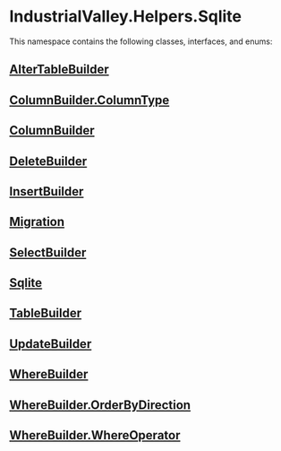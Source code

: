# IndustrialValley.Helpers.Sqlite

This namespace contains the following classes, interfaces, and enums:

## [AlterTableBuilder](/api/IndustrialValley.Helpers.Sqlite/AlterTableBuilder.md)


## [ColumnBuilder.ColumnType](/api/IndustrialValley.Helpers.Sqlite/ColumnBuilder.ColumnType.md)


## [ColumnBuilder](/api/IndustrialValley.Helpers.Sqlite/ColumnBuilder.md)


## [DeleteBuilder](/api/IndustrialValley.Helpers.Sqlite/DeleteBuilder.md)


## [InsertBuilder](/api/IndustrialValley.Helpers.Sqlite/InsertBuilder.md)


## [Migration](/api/IndustrialValley.Helpers.Sqlite/Migration.md)


## [SelectBuilder](/api/IndustrialValley.Helpers.Sqlite/SelectBuilder.md)


## [Sqlite](/api/IndustrialValley.Helpers.Sqlite/Sqlite.md)


## [TableBuilder](/api/IndustrialValley.Helpers.Sqlite/TableBuilder.md)


## [UpdateBuilder](/api/IndustrialValley.Helpers.Sqlite/UpdateBuilder.md)


## [WhereBuilder](/api/IndustrialValley.Helpers.Sqlite/WhereBuilder.md)


## [WhereBuilder.OrderByDirection](/api/IndustrialValley.Helpers.Sqlite/WhereBuilder.OrderByDirection.md)


## [WhereBuilder.WhereOperator](/api/IndustrialValley.Helpers.Sqlite/WhereBuilder.WhereOperator.md)

